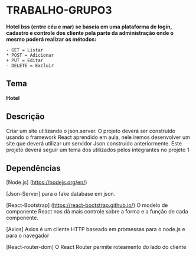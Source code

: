 # TRABALHO-GRUPO3
**Hotel bss (entre céu e mar) se baseia em uma plataforma de login, cadastro e controle dos cliente pela parte da administração  onde o mesmo poderá realizar os métodos:**
```
- GET = Listar
* POST = Adicionar
+ PUT = Editar
- DELETE = Excluir
```

## Tema 
**Hotel**
## Descrição 
Criar um site utilizando o json.server. O projeto deverá ser construído usando o framework React aprendido em aula, nele iremos desenvolver um site que deverá utilizar um servidor Json construído anteriormente. Este projeto deverá seguir um tema dos utilizados pelos integrantes no projeto 1


## Dependências
[Node.js] (https://nodejs.org/en/)

[Json-Server] para o fake database em json.

[React-Bootstrap] (https://react-bootstrap.github.io/) O modelo de componente React nos dá mais controle sobre a forma e a função de cada componente.

[Axios] Axios é um cliente HTTP baseado em promessas para o node.js e para o navegador

[React-router-dom] O React Router permite roteamento do lado do cliente




